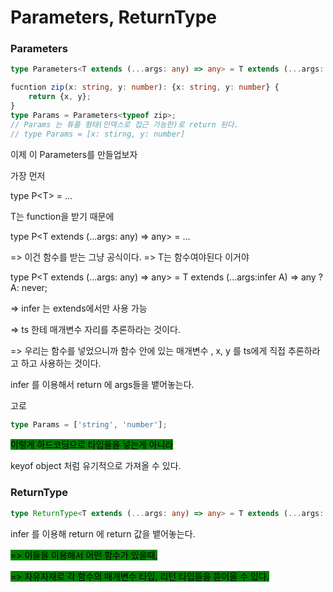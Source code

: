 # Parameters, ReturnType

### Parameters&#x20;

```typescript
type Parameters<T extends (...args: any) => any> = T extends (...args: infer P) => any ? P : never;
```

```typescript
fucntion zip(x: string, y: number): {x: string, y: number} {
    return {x, y};
}
type Params = Parameters<typeof zip>;
// Params 는 튜플 형태(인덱스로 접근 가능한)로 return 된다.
// type Params = [x: stirng, y: number]
```

이제 이 Parameters를 만들업보자

가장 먼저&#x20;

type P\<T> = ...

T는 function을 받기 때문에&#x20;

type P\<T extends (...args: any) => any> = ...

\=> 이건 함수를 받는 그냥 공식이다. => T는 함수여야된다 이거야

type P\<T extends (...args: any) => any> = T extends (...args:infer A) => any ? A: never;

\=> infer 는 extends에서만 사용 가능

\=> ts 한테 매개변수 자리를 추론하라는 것이다.

\=> 우리는 함수를 넣었으니까 함수 안에 있는 매개변수 ,  x, y 를 ts에게 직접 추론하라고 하고 사용하는 것이다.





infer 를 이용해서 return 에 args들을 뱉어놓는다.

고로

```typescript
type Params = ['string', 'number'];
```

<mark style="background-color:green;">이렇게 하드코딩으로 타입들을 넣는게 아니라</mark>

keyof object 처럼 유기적으로 가져올 수 있다.



### ReturnType

```typescript
type ReturnType<T extends (...args: any) => any> = T extends (...args: any) => infer R ? R : any;
```

infer 를 이용해 return 에 return 값을 뱉어놓는다.



<mark style="background-color:green;">=> 이들을 이용해서 어떤 함수가 있을때,</mark>

<mark style="background-color:green;">=> 자유자재로 각 함수의 매개변수 타입, 리턴 타입들을 뜯어올 수 있다.</mark>



